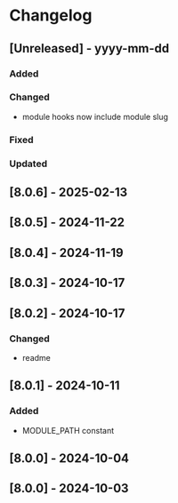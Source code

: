 # Changelog
## [Unreleased] - yyyy-mm-dd

### Added

### Changed
- module hooks now include module slug

### Fixed

### Updated

## [8.0.6] - 2025-02-13


## [8.0.5] - 2024-11-22


## [8.0.4] - 2024-11-19


## [8.0.3] - 2024-10-17


## [8.0.2] - 2024-10-17


### Changed
- readme

## [8.0.1] - 2024-10-11


### Added
- MODULE_PATH constant

## [8.0.0] - 2024-10-04


## [8.0.0] - 2024-10-03
